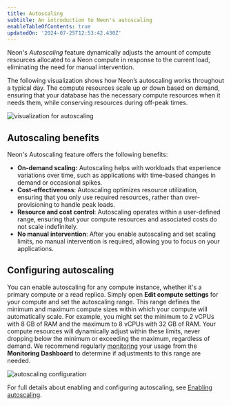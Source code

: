```yaml
---
title: Autoscaling
subtitle: An introduction to Neon's autoscaling
enableTableOfContents: true
updatedOn: '2024-07-25T12:53:42.430Z'
---
```


Neon's _Autoscaling_ feature dynamically adjusts the amount of compute resources allocated to a Neon compute in response to the current load, eliminating the need for manual intervention.

The following visualization shows how Neon’s autoscaling works throughout a typical day. The compute resources scale up or down based on demand, ensuring that your database has the necessary compute resources when it needs them, while conserving resources during off-peak times.

![visualization for autoscaling](/docs/introduction/visualization_autoscaling.jpg)

## Autoscaling benefits

Neon's Autoscaling feature offers the following benefits:

- **On-demand scaling:** Autoscaling helps with workloads that experience variations over time, such as applications with time-based changes in demand or occasional spikes.
- **Cost-effectiveness**: Autoscaling optimizes resource utilization, ensuring that you only use required resources, rather than over-provisioning to handle peak loads.
- **Resource and cost control**: Autoscaling operates within a user-defined range, ensuring that your compute resources and associated costs do not scale indefinitely.
- **No manual intervention**: After you enable autoscaling and set scaling limits, no manual intervention is required, allowing you to focus on your applications.

## Configuring autoscaling

You can enable autoscaling for any compute instance, whether it's a primary compute or a read replica. Simply open **Edit compute settings** for your compute and set the autoscaling range. This range defines the minimum and maximum compute sizes within which your compute will automatically scale. For example, you might set the minimum to 2 vCPUs with 8 GB of RAM and the maximum to 8 vCPUs with 32 GB of RAM. Your compute resources will dynamically adjust within these limits, never dropping below the minimum or exceeding the maximum, regardless of demand. We recommend regularly [monitoring](/docs/introduction/monitoring-page) your usage from the **Monitoring Dashboard** to determine if adjustments to this range are needed.

![autoscaling configuration](/docs/introduction/autoscaling_config.png)

For full details about enabling and configuring autoscaling, see [Enabling autoscaling](/docs/guides/autoscaling-guide).

